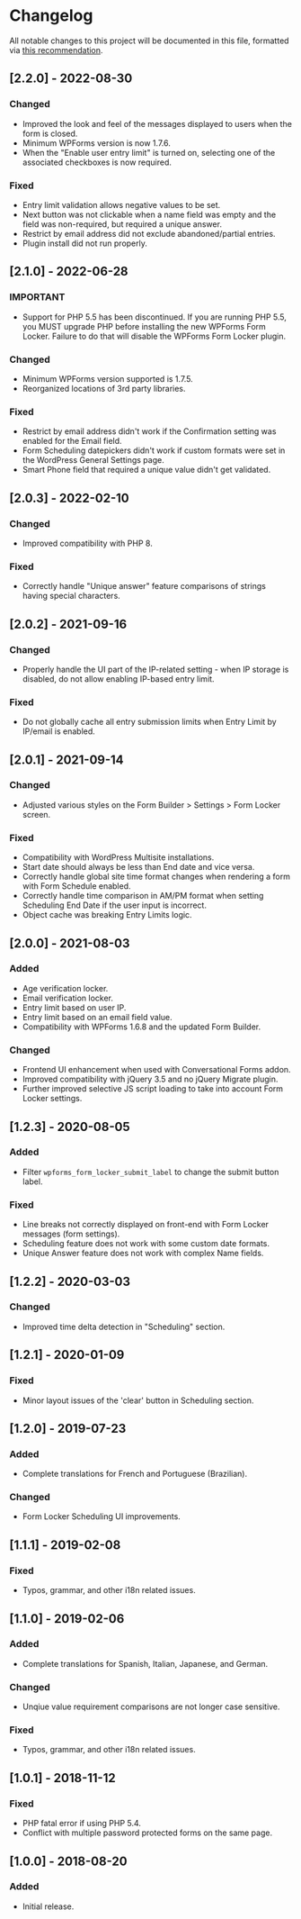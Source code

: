 # Changelog
All notable changes to this project will be documented in this file, formatted via [this recommendation](https://keepachangelog.com/).

## [2.2.0] - 2022-08-30
### Changed
- Improved the look and feel of the messages displayed to users when the form is closed.
- Minimum WPForms version is now 1.7.6.
- When the "Enable user entry limit" is turned on, selecting one of the associated checkboxes is now required.

### Fixed
- Entry limit validation allows negative values to be set.
- Next button was not clickable when a name field was empty and the field was non-required, but required a unique answer.
- Restrict by email address did not exclude abandoned/partial entries.
- Plugin install did not run properly.

## [2.1.0] - 2022-06-28
### IMPORTANT
- Support for PHP 5.5 has been discontinued. If you are running PHP 5.5, you MUST upgrade PHP before installing the new WPForms Form Locker. Failure to do that will disable the WPForms Form Locker plugin.

### Changed
- Minimum WPForms version supported is 1.7.5.
- Reorganized locations of 3rd party libraries.

### Fixed
- Restrict by email address didn't work if the Confirmation setting was enabled for the Email field.
- Form Scheduling datepickers didn't work if custom formats were set in the WordPress General Settings page.
- Smart Phone field that required a unique value didn't get validated.

## [2.0.3] - 2022-02-10
### Changed
- Improved compatibility with PHP 8.

### Fixed
- Correctly handle "Unique answer" feature comparisons of strings having special characters.

## [2.0.2] - 2021-09-16
### Changed
- Properly handle the UI part of the IP-related setting - when IP storage is disabled, do not allow enabling IP-based entry limit.

### Fixed
- Do not globally cache all entry submission limits when Entry Limit by IP/email is enabled.

## [2.0.1] - 2021-09-14
### Changed
- Adjusted various styles on the Form Builder > Settings > Form Locker screen.

### Fixed
- Compatibility with WordPress Multisite installations.
- Start date should always be less than End date and vice versa.
- Correctly handle global site time format changes when rendering a form with Form Schedule enabled.
- Correctly handle time comparison in AM/PM format when setting Scheduling End Date if the user input is incorrect.
- Object cache was breaking Entry Limits logic.

## [2.0.0] - 2021-08-03
### Added
- Age verification locker.
- Email verification locker.
- Entry limit based on user IP.
- Entry limit based on an email field value.
- Compatibility with WPForms 1.6.8 and the updated Form Builder.

### Changed
- Frontend UI enhancement when used with Conversational Forms addon.
- Improved compatibility with jQuery 3.5 and no jQuery Migrate plugin.
- Further improved selective JS script loading to take into account Form Locker settings.

## [1.2.3] - 2020-08-05
### Added
- Filter `wpforms_form_locker_submit_label` to change the submit button label.

### Fixed
- Line breaks not correctly displayed on front-end with Form Locker messages (form settings).
- Scheduling feature does not work with some custom date formats.
- Unique Answer feature does not work with complex Name fields.

## [1.2.2] - 2020-03-03
### Changed
- Improved time delta detection in "Scheduling" section.

## [1.2.1] - 2020-01-09
### Fixed
- Minor layout issues of the 'clear' button in Scheduling section.

## [1.2.0] - 2019-07-23
### Added
- Complete translations for French and Portuguese (Brazilian).

### Changed
- Form Locker Scheduling UI improvements.

## [1.1.1] - 2019-02-08
### Fixed
- Typos, grammar, and other i18n related issues.

## [1.1.0] - 2019-02-06
### Added
- Complete translations for Spanish, Italian, Japanese, and German.

### Changed
- Unqiue value requirement comparisons are not longer case sensitive.

### Fixed
- Typos, grammar, and other i18n related issues.

## [1.0.1] - 2018-11-12
### Fixed
- PHP fatal error if using PHP 5.4.
- Conflict with multiple password protected forms on the same page.

## [1.0.0] - 2018-08-20
### Added
- Initial release.

